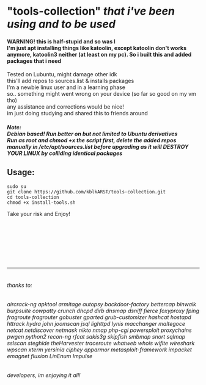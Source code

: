 # "tools-collection" _that i've been using and to be used_
#### WARNING! this is half-stupid and so was I<br>I'm just apt installing things like katoolin, except katoolin don't works anymore, katoolin3 neither (at least on my pc). So i built this and added packages that i need

Tested on Lubuntu, might damage other idk<br>
this'll add repos to sources.list & installs packages<br>
I'm a newbie linux user and in a learning phase<br> so.. something might went wrong on your device (so far so good on my vm tho)<br>
any assistance and corrections would be nice!<br>
im just doing studying and shared this to friends around<br>
##### Note:<br>Debian based! Run better on but not limited to Ubuntu derivatives<br> Run as root and chmod +x the script first, delete the added repos manually in /etc/apt/sources.list before upgrading as it will DESTROY YOUR LINUX by colliding identical packages
## Usage:
```
sudo su
git clone https://github.com/kblkARST/tools-collection.git
cd tools-collection
chmod +x install-tools.sh
```

Take your risk and Enjoy!<br><br><br><br><br><br><br><br>







___
###### <br>thanks to:<br>
###### aircrack-ng apktool armitage autopsy backdoor-factory bettercap binwalk burpsuite cowpatty crunch dhcpd dirb dnsmap dsniff fierce foxyproxy fping fragroute fragrouter gobuster gparted  grub-customizer hashcat hostapd httrack  hydra john joomscan jsql lighttpd lynis  macchanger maltegoce netcat netdiscover  netmask nikto nmap php-cgi powersploit  proxychains pwgen python2 recon-ng rfcat  sakis3g skipfish smbmap snort sqlmap sslscan  steghide theHarvester traceroute whatweb whois  wifite wireshark wpscan xterm yersinia ciphey  apparmor metasploit-framework impacket  emagnet fluxion LinEnum Impulse
###### developers, im enjoying it all!
